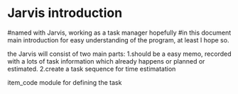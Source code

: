 # Jarvis introduction
#named with Jarvis, working as a task manager hopefully
#in this document main introduction for easy understanding of the program, at least I hope so.

the Jarvis will consist of two main parts:
1.should be a easy memo, recorded with a lots of task information which already happens or planned or estimated.
2.create a task sequence for time estimatation

item_code module for defining the task
